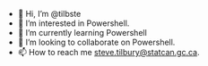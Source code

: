 - 👋 Hi, I’m @tilbste
- 👀 I’m interested in Powershell.
- 🌱 I’m currently learning Powershell 
- 💞️ I’m looking to collaborate on Powershell.
- 📫 How to reach me steve.tilbury@statcan.gc.ca.

<!---
tilbste/tilbste is a ✨ special ✨ repository because its `README.md` (this file) appears on your GitHub profile.
You can click the Preview link to take a look at your changes.
--->
